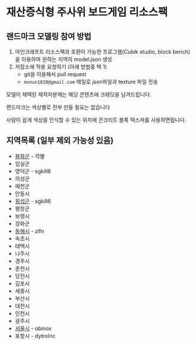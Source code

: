 # 재산증식형 주사위 보드게임 리소스팩

## 랜드마크 모델링 참여 방법
1. 마인크래프트 리소스팩과 호환이 가능한 프로그램(Cubik studio, block bench)을 이용하여 원하는 지역의 model.json 생성
2. 저장소에 적용 요청하기 (아래 방법중 택 1)
   * git을 이용해서 pull request
   * `monun1010@gmail.com` 메일로 json파일과 texture 파일 전송

모델이 채택된 제작자분께는 해당 콘텐츠에 크레딧을 남겨드립니다.

랜드마크는 색상별로 전부 만들 필요는 없습니다

사람이 쉽게 색상을 인식할 수 있는 위치에 콘크리트 블록 텍스쳐를 사용하면됩니다.

## 지역목록 (일부 제외 가능성 있음)
* [봉화군](https://github.com/monun/speculation-resource-pack/blob/main/assets/minecraft/models/item/bonghwa.json) - 각별
* 임실군
* 영덕군 - sgkill6
* 의성군
* 예천군
* 안동시
* [횡성군](https://github.com/monun/speculation-resource-pack/blob/1d8e6709a316528e6830c2b25978be9c887de0bf/assets/minecraft/models/item/white_golden_cow.json) - sgkill6
* 평창군
* 보령시
* 강화군
* [동해시](https://github.com/monun/speculation-resource-pack/blob/main/assets/minecraft/models/item/eastsea.json) - zlfn
* 속초시
* 태백시
* 나주시
* 경주시
* 춘천시
* 당진시
* 김포시
* 세종시
* 부산시
* 대전시
* 인천시
* 광주시
* [서울시](https://github.com/monun/speculation-resource-pack/blob/main/assets/minecraft/models/item/the_blue_house.json) - obinox
* 포항시 - dytroInc